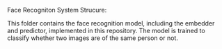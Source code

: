 Face Recogniton System Strucure:


This folder contains the face recognition model, including the embedder and predictor, implemented in this repository.
The model is trained to classify whether two images are of the same person or not.
